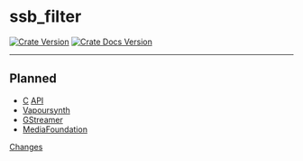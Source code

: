 # ssb_filter
[![Crate Version](https://img.shields.io/crates/v/ssb_filter.svg?logo=rust)](https://crates.io/crates/ssb_filter) [![Crate Docs Version](https://img.shields.io/crates/v/ssb_filter.svg?logo=rust&label=docs&color=informational)](https://docs.rs/ssb_filter)

---

## Planned
* [C](https://en.wikipedia.org/wiki/C_(programming_language)) [API](https://en.wikipedia.org/wiki/Application_programming_interface)
* [Vapoursynth](http://www.vapoursynth.com/)
* [GStreamer](https://en.wikipedia.org/wiki/GStreamer)
* [MediaFoundation](https://en.wikipedia.org/wiki/Media_Foundation)

[Changes](./CHANGES.md)